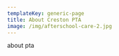 ```yaml
---
templateKey: generic-page
title: About Creston PTA
image: /img/afterschool-care-2.jpg
---
```


about pta